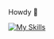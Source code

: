 Howdy 👋

[![My Skills](https://skillicons.dev/icons?i=js,html,css,bootstrap,vue,tailwind&theme=dark)](https://skillicons.dev)
